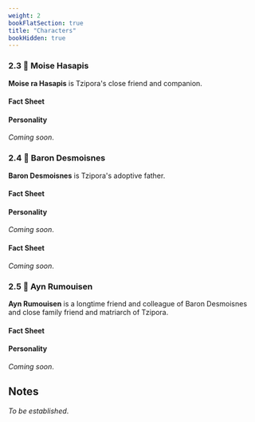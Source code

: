 ```yaml
---
weight: 2
bookFlatSection: true
title: "Characters"
bookHidden: true
---
```


### 2.3 🌵 Moise Hasapis

**Moise ra Hasapis** is Tzipora's close friend and companion.

#### Fact Sheet

#### Personality

*Coming soon*.

### 2.4 🌾 Baron Desmoisnes

**Baron Desmoisnes** is Tzipora's adoptive father.

#### Fact Sheet

#### Personality

*Coming soon*.

#### Fact Sheet

*Coming soon*.

### 2.5 🍄 Ayn Rumouisen

**Ayn Rumouisen** is a longtime friend and colleague of Baron Desmoisnes and close family friend and matriarch of Tzipora.

#### Fact Sheet

#### Personality

*Coming soon*.

## Notes

*To be established*.
